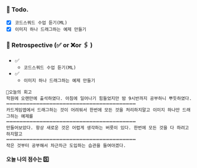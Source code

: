 ### 📌 Todo.

- [x] `코드스쿼드 수업 듣기(ML)`
- [x] `이미지 하나 드래그하는 예제 만들기`

### 🧐 Retrospective (✅ or ❌or 🖇 ) 
- ✅ 
   - `코드스쿼드 수업 듣기(ML)`
- ✅ 
   - `이미지 하나 드래그하는 예제 만들기`

```회고
💬오늘의 회고
학원에 오랜만에 출석하였다. 아침에 일어나기 힘들었지만 밤 9시반까지 공부하니 뿌듯하였다.
➖➖➖➖➖➖➖➖➖➖➖➖➖➖➖➖➖➖➖➖➖➖➖➖➖➖➖➖➖➖➖➖➖➖➖➖➖➖➖
카드게임앱에서 드래그하는 것이 어려워서 한번에 모든 것을 처리하지말고 이미지 하나만 드래그하는 예제를
➖➖➖➖➖➖➖➖➖➖➖➖➖➖➖➖➖➖➖➖➖➖➖➖➖➖➖➖➖➖➖➖➖➖➖➖➖➖➖
만들어보았다. 항상 새로운 것은 어렵게 생각하는 버릇이 있다. 한번에 모든 것을 다 하려고 하지말고
➖➖➖➖➖➖➖➖➖➖➖➖➖➖➖➖➖➖➖➖➖➖➖➖➖➖➖➖➖➖➖➖➖➖➖➖➖➖➖
작은 것부터 공부해서 차근차근 도입하는 습관을 들여야겠다.
```

#### 오늘 나의 점수는 ️5️⃣

